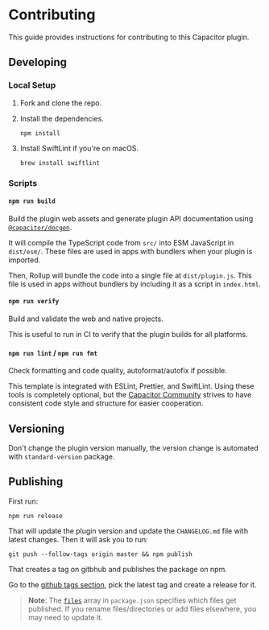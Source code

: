 # Contributing

This guide provides instructions for contributing to this Capacitor plugin.

## Developing

### Local Setup

1. Fork and clone the repo.
2. Install the dependencies.

   ```shell
   npm install
   ```

3. Install SwiftLint if you're on macOS.

   ```shell
   brew install swiftlint
   ```

### Scripts

#### `npm run build`

Build the plugin web assets and generate plugin API documentation using [`@capacitor/docgen`](https://github.com/ionic-team/capacitor-docgen).

It will compile the TypeScript code from `src/` into ESM JavaScript in `dist/esm/`. These files are used in apps with bundlers when your plugin is imported.

Then, Rollup will bundle the code into a single file at `dist/plugin.js`. This file is used in apps without bundlers by including it as a script in `index.html`.

#### `npm run verify`

Build and validate the web and native projects.

This is useful to run in CI to verify that the plugin builds for all platforms.

#### `npm run lint` / `npm run fmt`

Check formatting and code quality, autoformat/autofix if possible.

This template is integrated with ESLint, Prettier, and SwiftLint. Using these tools is completely optional, but the [Capacitor Community](https://github.com/capacitor-community/) strives to have consistent code style and structure for easier cooperation.

## Versioning

Don't change the plugin version manually, the version change is automated with `standard-version` package.

## Publishing

First run:

```shell
npm run release
```

That will update the plugin version and update the `CHANGELOG.md` file with latest changes. Then it will ask you to run:

```shell
git push --follow-tags origin master && npm publish
```

That creates a tag on gitbhub and publishes the package on npm.

Go to the [github tags section](https://github.com/capacitor-community/speech-recognition/tags), pick the latest tag and create a release for it.

> **Note**: The [`files`](https://docs.npmjs.com/cli/v7/configuring-npm/package-json#files) array in `package.json` specifies which files get published. If you rename files/directories or add files elsewhere, you may need to update it.
